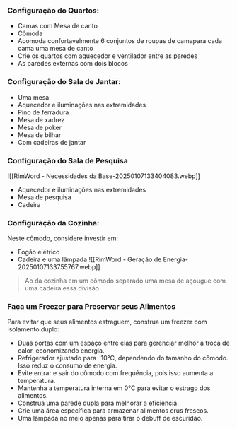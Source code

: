 ### Configuração do Quartos:
* Camas com Mesa de canto
* Cômoda
* Acomoda confortavelmente 6 conjuntos de roupas de camapara cada cama uma mesa de canto
* Crie os quartos com aquecedor e ventilador entre as paredes
* As paredes externas com dois blocos
### Configuração do Sala de Jantar:
- Uma mesa
- Aquecedor e iluminações nas extremidades
- Pino de ferradura 
- Mesa de xadrez
- Mesa de poker
- Mesa de bilhar
- Com cadeiras de jantar
### Configuração do Sala de Pesquisa
  ![[RimWord - Necessidades da Base-20250107133404083.webp]]
- Aquecedor e iluminações nas extremidades
- Mesa de pesquisa
- Cadeira
### Configuração da Cozinha:
Neste cômodo, considere investir em:
* Fogão elétrico
* Cadeira e uma lâmpada 
![[RimWord - Geração de Energia-20250107133755767.webp]]
> Ao da cozinha em um cômodo separado uma mesa de açougue com uma cadeira essa divisão.

### Faça um Freezer para Preservar seus Alimentos
Para evitar que seus alimentos estraguem, construa um freezer com isolamento duplo:
* Duas portas com um espaço entre elas para gerenciar melhor a troca de calor, economizando energia.
* Refrigerador ajustado para -10°C, dependendo do tamanho do cômodo. Isso reduz o consumo de energia.
* Evite entrar e sair do cômodo com frequência, pois isso aumenta a temperatura.
* Mantenha a temperatura interna em 0°C para evitar o estrago dos alimentos.
* Construa uma parede dupla para melhorar a eficiência.
* Crie uma área específica para armazenar alimentos crus frescos.
* Uma lâmpada no meio apenas para tirar o debuff de escuridão.